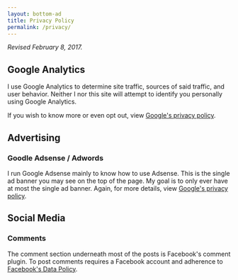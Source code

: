 ```yaml
---
layout: bottom-ad
title: Privacy Policy
permalink: /privacy/
---
```


*Revised February 8, 2017.*

## Google Analytics

I use Google Analytics to determine site traffic, sources of said traffic, and user behavior. Neither I nor this site will attempt to identify you personally using Google Analytics.

If you wish to know more or even opt out, view [Google's privacy policy](http://www.google.com/intl/en/policies/privacy/).

## Advertising

### Goodle Adsense / Adwords

I run Google Adsense mainly to know how to use Adsense. This is the single ad banner you may see on the top of the page. My goal is to only ever have at most the single ad banner. Again, for more details, view [Google's privacy policy](http://www.google.com/intl/en/policies/privacy/).

## Social Media

### Comments

The comment section underneath most of the posts is Facebook's comment plugin. To post comments requires a Facebook account and adherence to [Facebook's Data Policy](https://www.facebook.com/policy.php).
